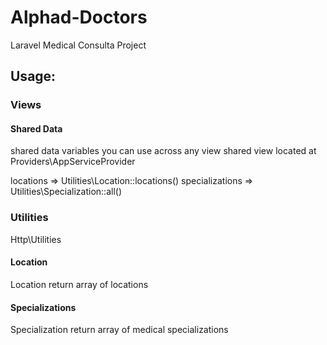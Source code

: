 # Alphad-Doctors

Laravel Medical Consulta Project


## Usage:

### Views

#### Shared Data 

shared data variables you can use across any view
shared view located at Providers\AppServiceProvider

locations => Utilities\Location::locations()
specializations => Utilities\Specialization::all()

### Utilities

Http\Utilities

#### Location

Location return array of locations

#### Specializations

Specialization return array of medical specializations
